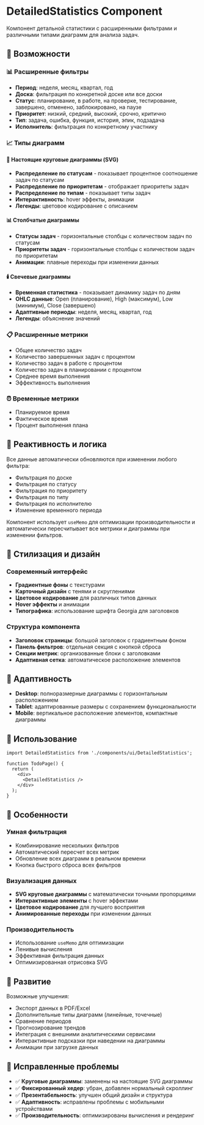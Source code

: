 # DetailedStatistics Component

Компонент детальной статистики с расширенными фильтрами и различными типами диаграмм для анализа задач.

## 🚀 Возможности

### 📊 Расширенные фильтры
- **Период**: неделя, месяц, квартал, год
- **Доска**: фильтрация по конкретной доске или все доски
- **Статус**: планирование, в работе, на проверке, тестирование, завершено, отменено, заблокировано, на паузе
- **Приоритет**: низкий, средний, высокий, срочно, критично
- **Тип**: задача, ошибка, функция, история, эпик, подзадача
- **Исполнитель**: фильтрация по конкретному участнику

### 📈 Типы диаграмм

#### 🥧 Настоящие круговые диаграммы (SVG)
- **Распределение по статусам** - показывает процентное соотношение задач по статусам
- **Распределение по приоритетам** - отображает приоритеты задач
- **Распределение по типам** - показывает типы задач
- **Интерактивность**: hover эффекты, анимации
- **Легенды**: цветовое кодирование с описанием

#### 📊 Столбчатые диаграммы
- **Статусы задач** - горизонтальные столбцы с количеством задач по статусам
- **Приоритеты задач** - горизонтальные столбцы с количеством задач по приоритетам
- **Анимации**: плавные переходы при изменении данных

#### 🕯️ Свечевые диаграммы
- **Временная статистика** - показывает динамику задач по дням
- **OHLC данные**: Open (планирование), High (максимум), Low (минимум), Close (завершено)
- **Адаптивные периоды**: неделя, месяц, квартал, год
- **Легенды**: объяснение значений

### 📋 Расширенные метрики
- Общее количество задач
- Количество завершенных задач с процентом
- Количество задач в работе с процентом
- Количество задач в планировании с процентом
- Среднее время выполнения
- Эффективность выполнения

### ⏰ Временные метрики
- Планируемое время
- Фактическое время
- Процент выполнения плана

## 🔄 Реактивность и логика

Все данные автоматически обновляются при изменении любого фильтра:
- Фильтрация по доске
- Фильтрация по статусу
- Фильтрация по приоритету
- Фильтрация по типу
- Фильтрация по исполнителю
- Изменение временного периода

Компонент использует `useMemo` для оптимизации производительности и автоматически пересчитывает все метрики и диаграммы при изменении фильтров.

## 🎨 Стилизация и дизайн

### Современный интерфейс
- **Градиентные фоны** с текстурами
- **Карточный дизайн** с тенями и скруглениями
- **Цветовое кодирование** для различных типов данных
- **Hover эффекты** и анимации
- **Типографика**: использование шрифта Georgia для заголовков

### Структура компонента
- **Заголовок страницы**: большой заголовок с градиентным фоном
- **Панель фильтров**: отдельная секция с кнопкой сброса
- **Секции метрик**: организованные блоки с заголовками
- **Адаптивная сетка**: автоматическое расположение элементов

## 📱 Адаптивность

- **Desktop**: полноразмерные диаграммы с горизонтальным расположением
- **Tablet**: адаптированные размеры с сохранением функциональности
- **Mobile**: вертикальное расположение элементов, компактные диаграммы

## 🔧 Использование

```tsx
import DetailedStatistics from './components/ui/DetailedStatistics';

function TodoPage() {
  return (
    <div>
      <DetailedStatistics />
    </div>
  );
}
```

## 🎯 Особенности

### Умная фильтрация
- Комбинирование нескольких фильтров
- Автоматический пересчет всех метрик
- Обновление всех диаграмм в реальном времени
- Кнопка быстрого сброса всех фильтров

### Визуализация данных
- **SVG круговые диаграммы** с математически точными пропорциями
- **Интерактивные элементы** с hover эффектами
- **Цветовое кодирование** для лучшего восприятия
- **Анимированные переходы** при изменении данных

### Производительность
- Использование `useMemo` для оптимизации
- Ленивые вычисления
- Эффективная фильтрация данных
- Оптимизированная отрисовка SVG

## 🚀 Развитие

Возможные улучшения:
- Экспорт данных в PDF/Excel
- Дополнительные типы диаграмм (линейные, точечные)
- Сравнение периодов
- Прогнозирование трендов
- Интеграция с внешними аналитическими сервисами
- Интерактивные подсказки при наведении на диаграммы
- Анимации при загрузке данных

## 🐛 Исправленные проблемы

- ✅ **Круговые диаграммы**: заменены на настоящие SVG диаграммы
- ✅ **Фиксированный хедер**: убран, добавлен нормальный скроллинг
- ✅ **Презентабельность**: улучшен общий дизайн и структура
- ✅ **Адаптивность**: исправлены проблемы с мобильными устройствами
- ✅ **Производительность**: оптимизированы вычисления и рендеринг
